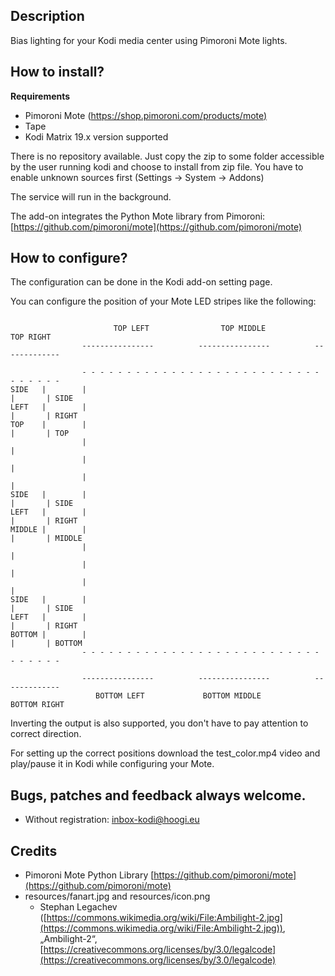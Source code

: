 ## Description

Bias lighting for your Kodi media center using Pimoroni Mote lights.

## How to install?

**Requirements**

* Pimoroni Mote ([https://shop.pimoroni.com/products/mote)](https://shop.pimoroni.com/products/mote)
* Tape
* Kodi Matrix 19.x version supported

There is no repository available. Just copy the zip to some folder
accessible by the user running kodi and choose to install from zip file. 
You have to enable unknown sources first (Settings -> System -> Addons)  

The service will run in the background.

The add-on integrates the Python Mote library from Pimoroni: [https://github.com/pimoroni/mote](https://github.com/pimoroni/mote)


## How to configure?

The configuration can be done in the Kodi add-on setting page.

You can configure the position of your Mote LED stripes like the following:

```

                       TOP LEFT                TOP MIDDLE              TOP RIGHT
                ----------------          ----------------          -------------

                - - - - - - - - - - - - - - - - - - - - - - - - - - - - - - - - -
SIDE   |        |                                                               |       | SIDE
LEFT   |        |                                                               |       | RIGHT
TOP    |        |                                                               |       | TOP
                |                                                               |
                |                                                               |
                |                                                               |
SIDE   |        |                                                               |       | SIDE
LEFT   |        |                                                               |       | RIGHT
MIDDLE |        |                                                               |       | MIDDLE
                |                                                               |
                |                                                               |
                |                                                               |
SIDE   |        |                                                               |       | SIDE
LEFT   |        |                                                               |       | RIGHT
BOTTOM |        |                                                               |       | BOTTOM
                - - - - - - - - - - - - - - - - - - - - - - - - - - - - - - - - -

                ----------------          ----------------          -------------
                   BOTTOM LEFT             BOTTOM MIDDLE            BOTTOM RIGHT
```

Inverting the output is also supported, you don't have to pay attention to correct direction.

For setting up the correct positions download the test_color.mp4 video and play/pause it in Kodi while configuring your Mote.

## Bugs, patches and feedback always welcome. 

 * Without registration: inbox-kodi@hoogi.eu
 

## Credits
 * Pimoroni Mote Python Library [https://github.com/pimoroni/mote](https://github.com/pimoroni/mote)
 * resources/fanart.jpg and resources/icon.png
    * Stephan Legachev ([https://commons.wikimedia.org/wiki/File:Ambilight-2.jpg](https://commons.wikimedia.org/wiki/File:Ambilight-2.jpg)), „Ambilight-2“, [https://creativecommons.org/licenses/by/3.0/legalcode](https://creativecommons.org/licenses/by/3.0/legalcode)
